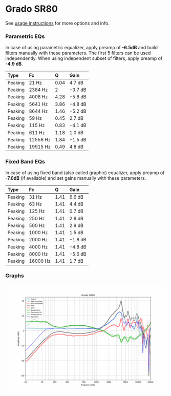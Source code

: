 # Grado SR80
See [usage instructions](https://github.com/jaakkopasanen/AutoEq#usage) for more options and info.

### Parametric EQs
In case of using parametric equalizer, apply preamp of **-6.5dB** and build filters manually
with these parameters. The first 5 filters can be used independently.
When using independent subset of filters, apply preamp of **-4.9 dB**.

| Type    | Fc       |    Q | Gain    |
|:--------|:---------|:-----|:--------|
| Peaking | 21 Hz    | 0.04 | 4.7 dB  |
| Peaking | 2384 Hz  | 2    | -3.7 dB |
| Peaking | 4008 Hz  | 4.28 | -5.8 dB |
| Peaking | 5641 Hz  | 3.86 | -4.8 dB |
| Peaking | 8644 Hz  | 1.46 | -5.2 dB |
| Peaking | 59 Hz    | 0.45 | 2.7 dB  |
| Peaking | 115 Hz   | 0.83 | -4.1 dB |
| Peaking | 611 Hz   | 1.18 | 1.0 dB  |
| Peaking | 12556 Hz | 1.84 | -1.5 dB |
| Peaking | 19915 Hz | 0.49 | 4.8 dB  |

### Fixed Band EQs
In case of using fixed band (also called graphic) equalizer, apply preamp of **-7.6dB**
(if available) and set gains manually with these parameters.

| Type    | Fc       |    Q | Gain    |
|:--------|:---------|:-----|:--------|
| Peaking | 31 Hz    | 1.41 | 6.6 dB  |
| Peaking | 63 Hz    | 1.41 | 4.4 dB  |
| Peaking | 125 Hz   | 1.41 | 0.7 dB  |
| Peaking | 250 Hz   | 1.41 | 2.8 dB  |
| Peaking | 500 Hz   | 1.41 | 2.9 dB  |
| Peaking | 1000 Hz  | 1.41 | 1.5 dB  |
| Peaking | 2000 Hz  | 1.41 | -1.8 dB |
| Peaking | 4000 Hz  | 1.41 | -4.8 dB |
| Peaking | 8000 Hz  | 1.41 | -5.6 dB |
| Peaking | 16000 Hz | 1.41 | 1.7 dB  |

### Graphs
![](./Grado%20SR80.png)